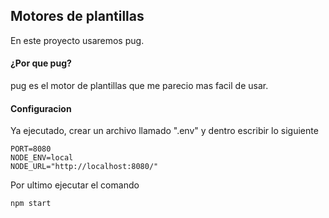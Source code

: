 ## Motores de plantillas

En este proyecto usaremos pug.

#### ¿Por que pug?

pug es el motor de plantillas que me parecio mas facil de usar.

#### Configuracion

  Ya ejecutado, crear un archivo llamado ".env" y dentro escribir lo siguiente

```
PORT=8080
NODE_ENV=local
NODE_URL="http://localhost:8080/"
```

Por ultimo ejecutar el comando

```
npm start
```
